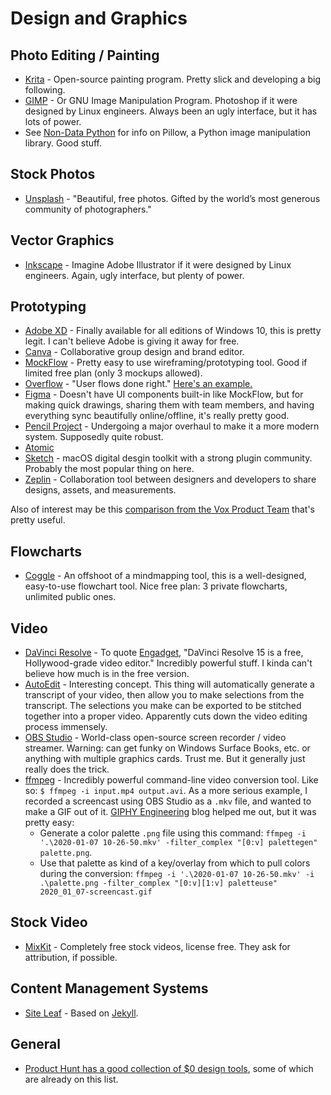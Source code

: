 # Design and Graphics

## Photo Editing / Painting

- [Krita](https://krita.org/en/) - Open-source painting program. Pretty slick and developing a big following.
- [GIMP](https://www.gimp.org/) - Or GNU Image Manipulation Program. Photoshop if it were designed by Linux engineers. Always been an ugly interface, but it has lots of power.
- See [Non-Data Python](non-data-python.md) for info on Pillow, a Python image manipulation library. Good stuff.

## Stock Photos

- [Unsplash](https://unsplash.com/) - "Beautiful, free photos. Gifted by the world’s most generous community of photographers."

## Vector Graphics

- [Inkscape](https://inkscape.org/en/) - Imagine Adobe Illustrator if it were designed by Linux engineers. Again, ugly interface, but plenty of power.

## Prototyping

- [Adobe XD](https://www.adobe.com/products/xd.html) - Finally available for all editions of Windows 10, this is pretty legit. I can't believe Adobe is giving it away for free.
- [Canva](https://www.canva.com) - Collaborative group design and brand editor.
- [MockFlow](https://mockflow.com) - Pretty easy to use wireframing/prototyping tool. Good if limited free plan (only 3 mockups allowed).
- [Overflow](https://overflow.io) - "User flows done right." [Here's an example.](https://overflow.io/s/9ST7SX/)
- [Figma](https://www.figma.com) - Doesn't have UI components built-in like MockFlow, but for making quick drawings, sharing them with team members, and having everything sync beautifully online/offline, it's really pretty good.
- [Pencil Project](https://pencil.evolus.vn/) - Undergoing a major overhaul to make it a more modern system. Supposedly quite robust.
- [Atomic](https://atomic.io)
- [Sketch](https://www.sketch.com/) - macOS digital desgin toolkit with a strong plugin community. Probably the most popular thing on here.
- [Zeplin](https://zeplin.io/) - Collaboration tool between designers and developers to share designs, assets, and measurements.

Also of interest may be this [comparison from the Vox Product Team](https://product.voxmedia.com/2017/11/1/16562200/a-highly-subjective-guide-to-design-prototyping-tools) that's pretty useful.

## Flowcharts

- [Coggle](https://coggle.it/flowcharts) - An offshoot of a mindmapping tool, this is a well-designed, easy-to-use flowchart tool. Nice free plan: 3 private flowcharts, unlimited public ones.

## Video

- [DaVinci Resolve](https://www.blackmagicdesign.com/products/davinciresolve/) - To quote [Engadget](https://www.engadget.com/2018/08/22/davinci-resolve-15-free-hollywood-video-editor-review/), "DaVinci Resolve 15 is a free, Hollywood-grade video editor." Incredibly powerful stuff. I kinda can't believe how much is in the free version.
- [AutoEdit](http://www.autoedit.io/) - Interesting concept. This thing will automatically generate a transcript of your video, then allow you to make selections from the transcript. The selections you make can be exported to be stitched together into a proper video. Apparently cuts down the video editing process immensely.
- [OBS Studio](https://obsproject.com/) - World-class open-source screen recorder / video streamer. Warning: can get funky on Windows Surface Books, etc. or anything with multiple graphics cards. Trust me. But it generally just really does the trick.
- [ffmpeg](https://www.ffmpeg.org/) - Incredibly powerful command-line video conversion tool. Like so: `$ ffmpeg -i input.mp4 output.avi`. As a more serious example, I recorded a screencast using OBS Studio as a `.mkv` file, and wanted to make a GIF out of it. [GIPHY Engineering](https://engineering.giphy.com/how-to-make-gifs-with-ffmpeg/) blog helped me out, but it was pretty easy:
  - Generate a color palette `.png` file using this command: `ffmpeg -i '.\2020-01-07 10-26-50.mkv' -filter_complex "[0:v] palettegen" palette.png`.
  - Use that palette as kind of a key/overlay from which to pull colors during the conversion:
  `ffmpeg -i '.\2020-01-07 10-26-50.mkv' -i .\palette.png -filter_complex "[0:v][1:v] paletteuse" 2020_01_07-screencast.gif`

## Stock Video

- [MixKit](https://mixkit.co) - Completely free stock videos, license free. They ask for attribution, if possible.

## Content Management Systems

- [Site Leaf](https://www.siteleaf.com/) - Based on [Jekyll](http://jekyllrb.com/).

## General

- [Product Hunt has a good collection of $0 design tools](https://www.producthunt.com/e/0-design-tools), some of which are already on this list.
